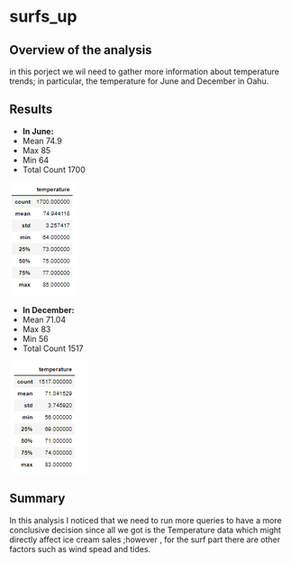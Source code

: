 # **surfs_up**



## **Overview of the analysis**

in this porject we wil need to gather more information about temperature trends; in particular, the temperature for June and December in Oahu.


## **Results**

- **In June:**
- Mean  74.9
- Max   85
- Min   64
- Total Count   1700



 ![](images/June_describe.png)


- **In December:**
- Mean   71.04
- Max    83
- Min    56
- Total Count   1517



 ![](images/December_describe.png)







## **Summary**

In this analysis I noticed that we need to run more queries to have a more conclusive decision since all we got is the Temperature data which might directly affect ice cream sales ;however , for the surf part there are other factors such as wind spead and tides.

